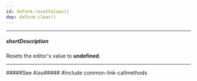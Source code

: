 ```yaml
---
id: dxForm.resetValues()
dep: dxForm.clear()
---
```

---
##### shortDescription
Resets the editor's value to **undefined**.

---
#####See Also#####
#include common-link-callmethods